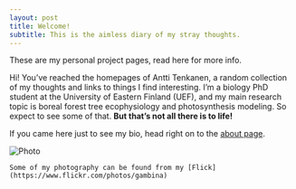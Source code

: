 ```yaml
---
layout: post
title: Welcome!
subtitle: This is the aimless diary of my stray thoughts.
---
```


These are my personal project pages, read here for more info.                                                 

Hi! You’ve reached the homepages of Antti Tenkanen, a random collection of my thoughts and links to things I find interesting. I’m a biology PhD student at the University of Eastern Finland (UEF), and my main research topic is boreal forest tree ecophysiology and photosynthesis modeling. So expect to see some of that. **But that’s not all there is to life!**

If you came here just to see my bio, head right on to the [about page](http://anttitenkanen.github.io/aboutme/).


![Photo](https://farm6.staticflickr.com/5450/9491168124_5f771846e4_k.jpg)
~~~
Some of my photography can be found from my [Flick](https://www.flickr.com/photos/gambina)
~~~
